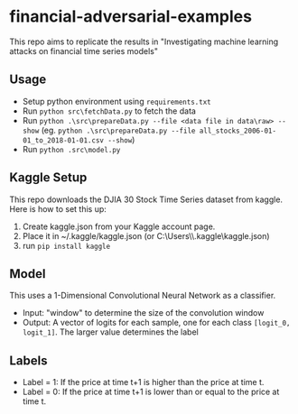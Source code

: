 # financial-adversarial-examples
This repo aims to replicate the results in "Investigating machine learning attacks on financial time series models"

## Usage
- Setup python environment using `requirements.txt`
- Run `python src\fetchData.py` to fetch the data
- Run `python .\src\prepareData.py --file <data file in data\raw> --show` (eg. `python .\src\prepareData.py --file all_stocks_2006-01-01_to_2018-01-01.csv --show`)
- Run `python .src\model.py`

## Kaggle Setup
This repo downloads the DJIA 30 Stock Time Series dataset from kaggle. Here is how to set this up:
1. Create kaggle.json from your Kaggle account page.
2. Place it in ~/.kaggle/kaggle.json (or C:\\Users\\<Username>\\.kaggle\\kaggle.json)
3. run `pip install kaggle`

## Model
This uses a 1-Dimensional Convolutional Neural Network as a classifier.
- Input: "window" to determine the size of the convolution window
- Output: A vector of logits for each sample, one for each class `[logit_0, logit_1]`. The larger value determines the label

## Labels
- Label = 1: If the price at time t+1 is higher than the price at time t.
- Label = 0: If the price at time t+1 is lower than or equal to the price at time t.